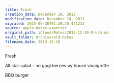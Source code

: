 ```yaml
---
title: Fresh
creation_date: December 18, 2013
modification_date: December 18, 2013
migrated: 2025-09-20T01:28:20.421211
source: apple-notes-exporter
original_path: iCloud/Notes/2013-12-18-Fresh.md
vault_folder: Archive/old-notes
filename_date: 2013-12-18
---
```



Fresh

All star salad - no gogi berries w/ house vinaigrette 

BBQ burger
